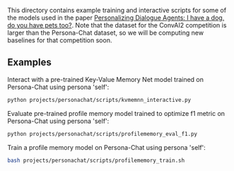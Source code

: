 This directory contains example training and interactive scripts for some of
the models used in the paper [Personalizing Dialogue Agents: I have a dog, do
you have pets too?](https://arxiv.org/pdf/1801.07243.pdf). Note that the
dataset for the ConvAI2 competition is larger than the Persona-Chat dataset, so
we will be computing new baselines for that competition soon.

## Examples
Interact with a pre-trained Key-Value Memory Net model trained on Persona-Chat
using persona 'self':
```bash
python projects/personachat/scripts/kvmemnn_interactive.py
```

Evaluate pre-trained profile memory model trained to optimize f1 metric on
Persona-Chat using persona 'self':
```bash
python projects/personachat/scripts/profilememory_eval_f1.py
```

Train a profile memory model on Persona-Chat using persona 'self':
```bash
bash projects/personachat/scripts/profilememory_train.sh
```
